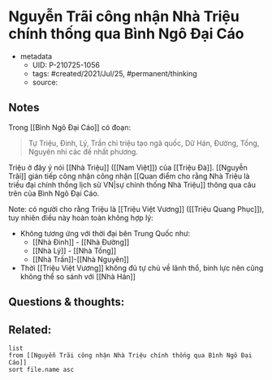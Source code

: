 # Nguyễn Trãi công nhận Nhà Triệu chính thống qua Bình Ngô Đại Cáo

- metadata
	- UID: P-210725-1056
	- tags: #created/2021/Jul/25, #permanent/thinking 
	- source: 

## Notes
Trong [[Bình Ngô Đại Cáo]] có đoạn:
> Tự Triệu, Đinh, Lý, Trần chi triệu tạo ngã quốc,
> Dữ Hán, Đường, Tống, Nguyên nhi các đế nhất phương.

Triệu ở đây ý nói [[Nhà Triệu]] ([[Nam Việt]]) của [[Triệu Đà]]. [[Nguyễn Trãi]] gián tiếp công nhận công nhận [[Quan điểm cho rằng Nhà Triệu là triều đại chính thống lịch sử VN|sự chính thống Nhà Triệu]] thông qua câu trên của Bình Ngô Đại Cáo.

Note: có người cho rằng Triệu là [[Triệu Việt Vương]] ([[Triệu Quang Phục]]), tuy nhiên điều này hoàn toàn không hợp lý:
- Không tương ứng với thời đại bên Trung Quốc như: 
	- [[Nhà Đinh]] - [[Nhà Đường]]
	- [[Nhà Lý]] - [[Nhà Tống]]
	- [[Nhà Trần]]-[[Nhà Nguyên]]
- Thời [[Triệu Việt Vương]] không đủ tự chủ về lãnh thổ, binh lực nên cũng không thể so sánh với [[Nhà Hán]]

## Questions & thoughts:

## Related:
```dataview
list
from [[Nguyễn Trãi công nhận Nhà Triệu chính thống qua Bình Ngô Đại Cáo]]
sort file.name asc
```
